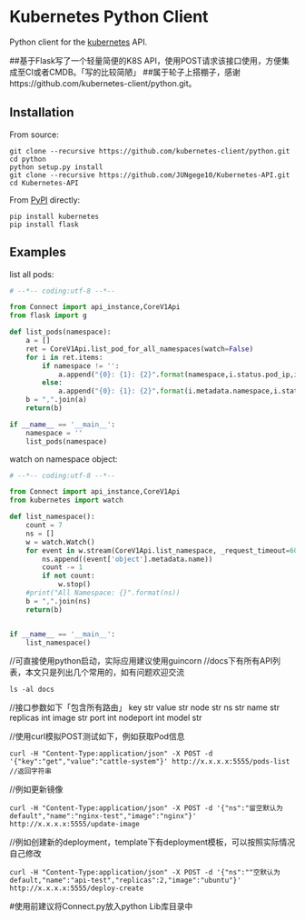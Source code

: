 # Kubernetes Python Client

Python client for the [kubernetes](http://kubernetes.io/) API.

##基于Flask写了一个轻量简便的K8S API，使用POST请求该接口使用，方便集成至CI或者CMDB。「写的比较简陋」
##属于轮子上搭棚子，感谢https://github.com/kubernetes-client/python.git。

## Installation

From source:

```
git clone --recursive https://github.com/kubernetes-client/python.git
cd python
python setup.py install
git clone --recursive https://github.com/JUNgege10/Kubernetes-API.git
cd Kubernetes-API
```


From [PyPI](https://pypi.python.org/pypi/kubernetes/) directly:

```
pip install kubernetes
pip install flask
```

## Examples

list all pods:

```python
# --*-- coding:utf-8 --*--

from Connect import api_instance,CoreV1Api
from flask import g

def list_pods(namespace):
    a = []
    ret = CoreV1Api.list_pod_for_all_namespaces(watch=False)
    for i in ret.items:
        if namespace != '':
            a.append("{0}: {1}: {2}".format(namespace,i.status.pod_ip,i.metadata.name))
        else:
            a.append("{0}: {1}: {2}".format(i.metadata.namespace,i.status.pod_ip,i.metadata.name))
    b = ",".join(a)
    return(b)

if __name__ == '__main__':
    namespace = ''
    list_pods(namespace)
```

watch on namespace object:

```python
# --*-- coding:utf-8 --*--

from Connect import api_instance,CoreV1Api
from kubernetes import watch

def list_namespace():
    count = 7
    ns = []
    w = watch.Watch()
    for event in w.stream(CoreV1Api.list_namespace, _request_timeout=60):
        ns.append((event['object'].metadata.name))
        count -= 1
        if not count:
            w.stop()
    #print("All Namespace: {}".format(ns))
    b = ",".join(ns)
    return(b)


if __name__ == '__main__':
    list_namespace()
```

//可直接使用python启动，实际应用建议使用guincorn
//docs下有所有API列表，本文只是列出几个常用的，如有问题欢迎交流
```
ls -al docs
```

//接口参数如下「包含所有路由」
key str
value str
node str
ns str
name str
replicas int
image str
port int
nodeport int
model str


//使用curl模拟POST测试如下，例如获取Pod信息
```
curl -H "Content-Type:application/json" -X POST -d '{"key":"get","value":"cattle-system"}' http://x.x.x.x:5555/pods-list
//返回字符串
```

//例如更新镜像
```
curl -H "Content-Type:application/json" -X POST -d '{"ns":"留空默认为default","name":"nginx-test","image":"nginx"}' http://x.x.x.x:5555/update-image
```

//例如创建新的deployment，template下有deployment模板，可以按照实际情况自己修改
```
curl -H "Content-Type:application/json" -X POST -d '{"ns":""空默认为default,"name":"api-test","replicas":2,"image":"ubuntu"}' http://x.x.x.x:5555/deploy-create
```


#使用前建议将Connect.py放入python Lib库目录中
